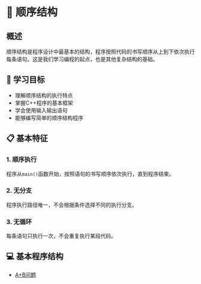 # 📝 顺序结构

## 概述

顺序结构是程序设计中最基本的结构，程序按照代码的书写顺序从上到下依次执行每条语句。这是我们学习编程的起点，也是其他复杂结构的基础。

## 🎯 学习目标

- 理解顺序结构的执行特点
- 掌握C++程序的基本框架
- 学会使用输入输出语句
- 能够编写简单的顺序结构程序

## 📋 基本特征

### 1. 顺序执行
程序从`main()`函数开始，按照语句的书写顺序依次执行，直到程序结束。

### 2. 无分支
程序执行路径唯一，不会根据条件选择不同的执行分支。

### 3. 无循环
每条语句只执行一次，不会重复执行某段代码。

## 💻 基本程序结构




- [A+B问题](./sequential-structure/a+b+problem.md)


